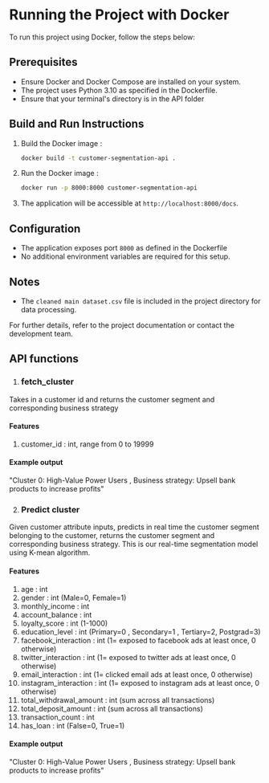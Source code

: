 # Running the Project with Docker

To run this project using Docker, follow the steps below:

## Prerequisites

- Ensure Docker and Docker Compose are installed on your system.
- The project uses Python 3.10 as specified in the Dockerfile.
- Ensure that your terminal's directory is in the API folder

## Build and Run Instructions

1. Build the Docker image :

   ```bash
   docker build -t customer-segmentation-api .
   ```
2. Run the Docker image :

   ```bash
   docker run -p 8000:8000 customer-segmentation-api
   ```
3. The application will be accessible at `http://localhost:8000/docs`.

## Configuration

- The application exposes port `8000` as defined in the Dockerfile
- No additional environment variables are required for this setup.

## Notes

- The `cleaned main dataset.csv` file is included in the project directory for data processing.

For further details, refer to the project documentation or contact the development team.


## API functions

1. ### fetch_cluster
Takes in a customer id and returns the customer segment and corresponding business strategy

#### Features
1. customer_id : int, range from 0 to 19999

#### Example output

"Cluster 0: High-Value Power Users , Business strategy: Upsell bank products to increase profits"

2. ### Predict cluster
Given customer attribute inputs, predicts in real time the customer segment belonging to the customer, 
returns the customer segment and corresponding business strategy. This is our real-time segmentation model using K-mean algorithm.

#### Features

1. age : int 
2. gender : int (Male=0, Female=1)
3. monthly_income : int
4. account_balance : int
5. loyalty_score : int (1-1000)
6. education_level : int (Primary=0 , Secondary=1 , Tertiary=2, Postgrad=3)
7. facebook_interaction : int (1= exposed to facebook ads at least once, 0 otherwise)
8. twitter_interaction : int (1= exposed to twitter ads at least once, 0 otherwise)
9. email_interaction : int (1= clicked email ads at least once, 0 otherwise)
10. instagram_interaction : int (1= exposed to instagram ads at least once, 0 otherwise)
11. total_withdrawal_amount : int  (sum across all transactions)
12. total_deposit_amount : int (sum across all transactions)
13. transaction_count : int  
14. has_loan : int (False=0, True=1)

#### Example output

"Cluster 0: High-Value Power Users , Business strategy: Upsell bank products to increase profits"